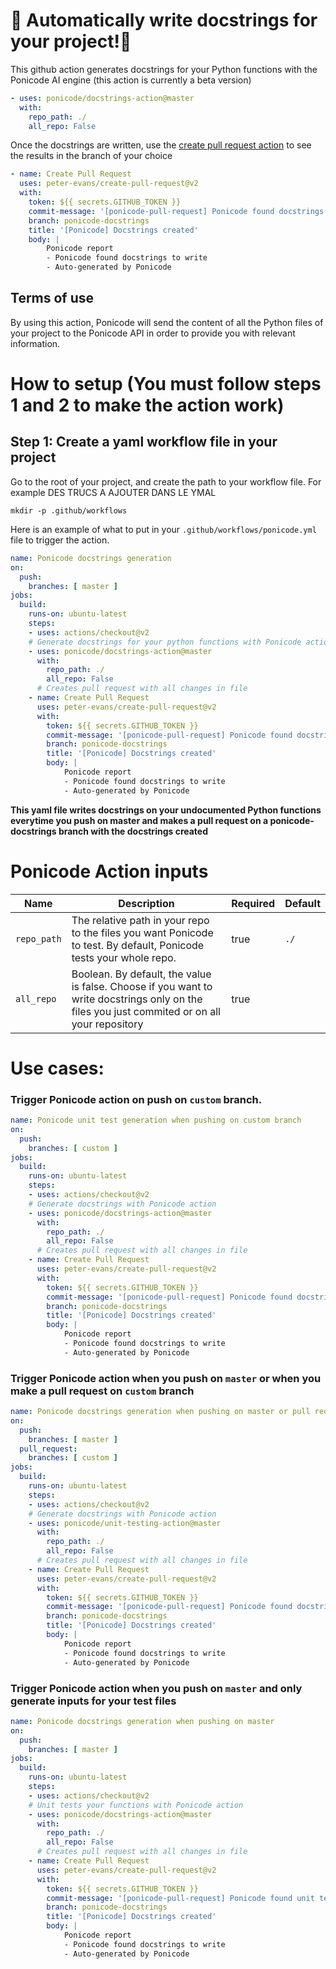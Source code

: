 # 🦄 Automatically write docstrings for your project!🦄
This github action generates docstrings for your Python functions with the Ponicode AI engine (this action is currently a beta version)
```yaml
- uses: ponicode/docstrings-action@master
  with:
    repo_path: ./
    all_repo: False
```
Once the docstrings are written, use the [create pull request action](https://github.com/peter-evans/create-pull-request) to see the results in the branch of your choice
```yaml
- name: Create Pull Request
  uses: peter-evans/create-pull-request@v2
  with:
    token: ${{ secrets.GITHUB_TOKEN }}
    commit-message: '[ponicode-pull-request] Ponicode found docstrings to write!'
    branch: ponicode-docstrings
    title: '[Ponicode] Docstrings created'
    body: |
        Ponicode report
        - Ponicode found docstrings to write
        - Auto-generated by Ponicode
```
## Terms of use
By using this action, Ponicode will send the content of all the Python files of your project to the Ponicode API in order to provide you with relevant information.
# How to setup (You must follow steps 1 and 2 to make the action work)
## **Step 1**: Create a yaml workflow file in your project
Go to the root of your project, and create the path to your workflow file. For example DES TRUCS A AJOUTER DANS LE YMAL
```
mkdir -p .github/workflows
```
Here is an example of what to put in your ```.github/workflows/ponicode.yml``` file to trigger the action.
```yaml
name: Ponicode docstrings generation
on:
  push:
    branches: [ master ]
jobs:
  build:
    runs-on: ubuntu-latest
    steps:
    - uses: actions/checkout@v2
    # Generate docstrings for your python functions with Ponicode action
    - uses: ponicode/docstrings-action@master
      with:
        repo_path: ./
        all_repo: False
      # Creates pull request with all changes in file
    - name: Create Pull Request
      uses: peter-evans/create-pull-request@v2
      with:
        token: ${{ secrets.GITHUB_TOKEN }}
        commit-message: '[ponicode-pull-request] Ponicode found docstrings to write!'
        branch: ponicode-docstrings
        title: '[Ponicode] Docstrings created'
        body: |
            Ponicode report
            - Ponicode found docstrings to write
            - Auto-generated by Ponicode
```
**This yaml file writes docstrings on your undocumented Python functions everytime you push on master and makes a pull request on a ponicode-docstrings branch with the docstrings created**

# Ponicode Action inputs

| Name | Description | Required | Default |
|------|-------------|----------|---------|
| ``repo_path`` | The relative path in your repo to the files you want Ponicode to test. By default, Ponicode tests your whole repo. | true | ``./`` |
| ``all_repo`` | Boolean. By default, the value is false. Choose if you want to write docstrings only on the files you just commited or on all your repository| true |`` `` |

# Use cases:
### Trigger Ponicode action on push on ``custom`` branch.
```yaml
name: Ponicode unit test generation when pushing on custom branch
on:
  push:
    branches: [ custom ]
jobs:
  build:
    runs-on: ubuntu-latest
    steps:
    - uses: actions/checkout@v2
    # Generate docstrings with Ponicode action
    - uses: ponicode/docstrings-action@master
      with:
        repo_path: ./
        all_repo: False
      # Creates pull request with all changes in file
    - name: Create Pull Request
      uses: peter-evans/create-pull-request@v2
      with:
        token: ${{ secrets.GITHUB_TOKEN }}
        commit-message: '[ponicode-pull-request] Ponicode found docstrings to write!'
        branch: ponicode-docstrings
        title: '[Ponicode] Docstrings created'
        body: |
            Ponicode report
            - Ponicode found docstrings to write
            - Auto-generated by Ponicode
```
### Trigger Ponicode action when you push on ``master`` or when you make a pull request on ``custom`` branch
```yaml
name: Ponicode docstrings generation when pushing on master or pull request on custom branch
on:
  push:
    branches: [ master ]
  pull_request: 
    branches: [ custom ]
jobs:
  build:
    runs-on: ubuntu-latest
    steps:
    - uses: actions/checkout@v2
    # Generate docstrings with Ponicode action
    - uses: ponicode/unit-testing-action@master
      with:
        repo_path: ./
        all_repo: False
      # Creates pull request with all changes in file
    - name: Create Pull Request
      uses: peter-evans/create-pull-request@v2
      with:
        token: ${{ secrets.GITHUB_TOKEN }}
        commit-message: '[ponicode-pull-request] Ponicode found docstrings to write!'
        branch: ponicode-docstrings
        title: '[Ponicode] Docstrings created'
        body: |
            Ponicode report
            - Ponicode found docstrings to write
            - Auto-generated by Ponicode
```
### Trigger Ponicode action when you push on ``master`` and only generate inputs for your test files
```yaml
name: Ponicode docstrings generation when pushing on master
on:
  push:
    branches: [ master ]
jobs:
  build:
    runs-on: ubuntu-latest
    steps:
    - uses: actions/checkout@v2
    # Unit tests your functions with Ponicode action
    - uses: ponicode/docstrings-action@master
      with:
        repo_path: ./
        all_repo: False
      # Creates pull request with all changes in file
    - name: Create Pull Request
      uses: peter-evans/create-pull-request@v2
      with:
        token: ${{ secrets.GITHUB_TOKEN }}
        commit-message: '[ponicode-pull-request] Ponicode found unit tests to write!'
        branch: ponicode-docstrings
        title: '[Ponicode] Docstrings created'
        body: |
            Ponicode report
            - Ponicode found docstrings to write
            - Auto-generated by Ponicode
```
